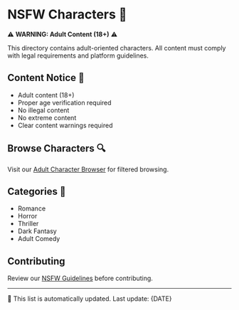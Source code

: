 # NSFW Characters 🔞

⚠️ **WARNING: Adult Content (18+)** ⚠️

This directory contains adult-oriented characters. All content must comply with legal requirements and platform guidelines.

## Content Notice 📢
- Adult content (18+)
- Proper age verification required
- No illegal content
- No extreme content
- Clear content warnings required

## Browse Characters 🔍
Visit our [Adult Character Browser](https://your-future-website.com/browse/nsfw) for filtered browsing.

## Categories 📑
- Romance
- Horror
- Thriller
- Dark Fantasy
- Adult Comedy

## Contributing
Review our [NSFW Guidelines](../../docs/nsfw-guidelines.md) before contributing.

---
🔄 This list is automatically updated. Last update: {DATE}